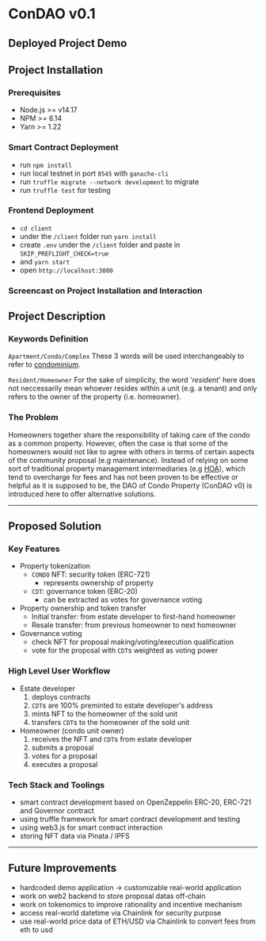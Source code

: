 # ConDAO v0.1

## Deployed Project Demo 
[]()

## Project Installation
### Prerequisites
- Node.js >= v14.17
- NPM >= 6.14
- Yarn >= 1.22

### Smart Contract Deployment
- run `npm install`
- run local testnet in port `8545` with `ganache-cli`
- run `truffle migrate --network development` to migrate
- run `truffle test` for testing

### Frontend Deployment
- `cd client`
- under the `/client` folder run `yarn install`
- create `.env` under the `/client` folder and paste in `SKIP_PREFLIGHT_CHECK=true`
- and `yarn start`
- open `http://localhost:3000`

### Screencast on Project Installation and Interaction
[]()

## Project Description

### Keywords Definition

`Apartment/Condo/Complex`
These 3 words will be used interchangeably to refer to [condominium](https://en.wikipedia.org/wiki/Condominium).

`Resident/Homeowner`
For the sake of simplicity, the word '*resident*' here does not neccessarily mean whoever resides within a unit (e.g. a tenant) and only refers to the owner of the property (i.e. homeowner).

### The Problem

Homeowners together share the responsibility of taking care of the condo as a common property. However, often the case is that some of the homeowners would not like to agree with others in terms of certain aspects of the community proposal (e.g maintenance). Instead of relying on some sort of traditional property management intermediaries (e.g [HOA](https://en.wikipedia.org/wiki/Homeowner_association)), which tend to overcharge for fees and has not been proven to be effective or helpful as it is supposed to be, the DAO of Condo Property (ConDAO v0) is introduced here to offer alternative solutions.

---

## Proposed Solution

### Key Features

- Property tokenization
    - `CONDO` NFT: security token (ERC-721)
        - represents ownership of property 
    - `CDT`: governance token (ERC-20)
        - can be extracted as votes for governance voting 
- Property ownership and token transfer
    - Initial transfer: from estate developer to first-hand homeowner
    - Resale transfer: from previous homeowner to next homeowner
- Governance voting
    - check NFT for proposal making/voting/execution qualification
    - vote for the proposal with `CDT`s weighted as voting power

### High Level User Workflow

- Estate developer
    1. deploys contracts
    2. `CDT`s are 100% preminted to estate developer's address
    3. mints NFT to the homeowner of the sold unit
    4. transfers `CDT`s to the homeowner of the sold unit
- Homeowner (condo unit owner)
    1. receives the NFT and `CDT`s from estate developer
    2. submits a proposal
    3. votes for a proposal
    4. executes a proposal

### Tech Stack and Toolings

- smart contract development based on OpenZeppelin ERC-20, ERC-721 and Governor contract
- using truffle framework for smart contract development and testing
- using web3.js for smart contract interaction
- storing NFT data via Pinata / IPFS

---

## Future Improvements

- hardcoded demo application -> customizable real-world application
- work on web2 backend to store proposal datas off-chain
- work on tokenomics to improve rationality and incentive mechanism
- access real-world datetime via Chainlink for security purpose
- use real-world price data of ETH/USD via Chainlink to convert fees from eth to usd